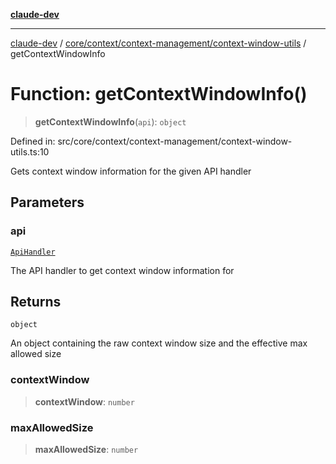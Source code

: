 [**claude-dev**](../../../../../README.md)

***

[claude-dev](../../../../../README.md) / [core/context/context-management/context-window-utils](../README.md) / getContextWindowInfo

# Function: getContextWindowInfo()

> **getContextWindowInfo**(`api`): `object`

Defined in: src/core/context/context-management/context-window-utils.ts:10

Gets context window information for the given API handler

## Parameters

### api

[`ApiHandler`](../../../../../api/interfaces/ApiHandler.md)

The API handler to get context window information for

## Returns

`object`

An object containing the raw context window size and the effective max allowed size

### contextWindow

> **contextWindow**: `number`

### maxAllowedSize

> **maxAllowedSize**: `number`
